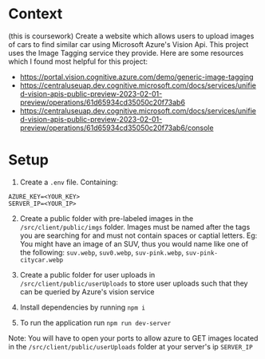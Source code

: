 # Context

(this is coursework)
Create a website which allows users to upload images of cars to find similar car using Microsoft Azure's Vision Api. This project uses the Image Tagging service they provide. Here are some resources which I found most helpful for this project:

- https://portal.vision.cognitive.azure.com/demo/generic-image-tagging
- https://centraluseuap.dev.cognitive.microsoft.com/docs/services/unified-vision-apis-public-preview-2023-02-01-preview/operations/61d65934cd35050c20f73ab6
- https://centraluseuap.dev.cognitive.microsoft.com/docs/services/unified-vision-apis-public-preview-2023-02-01-preview/operations/61d65934cd35050c20f73ab6/console

# Setup

1) Create a `.env` file. Containing:

```
AZURE_KEY=<YOUR_KEY>
SERVER_IP=<YOUR_IP>
```

2) Create a public folder with pre-labeled images in the `/src/client/public/imgs` folder. Images must be named after the tags you are searching for and must not contain spaces or captial letters. Eg: You might have an image of an SUV, thus you would name like one of the following: `suv.webp`, `suv0.webp`, `suv-pink.webp`, `suv-pink-citycar.webp`

3) Create a public folder for user uploads in `/src/client/public/userUploads` to store user uploads such that they can be queried by Azure's vision service

4) Install dependencies by running `npm i`

5) To run the application run `npm run dev-server`

Note: You will have to open your ports to allow azure to GET images located in the `/src/client/public/userUploads` folder at your server's ip `SERVER_IP`
